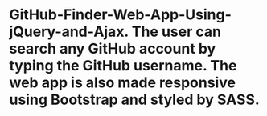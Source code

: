 # GitHub-Finder-Web-App-Using-jQuery-and-Ajax. The user can search any GitHub account by typing the GitHub username. The web app is also made responsive using Bootstrap and styled by SASS.
